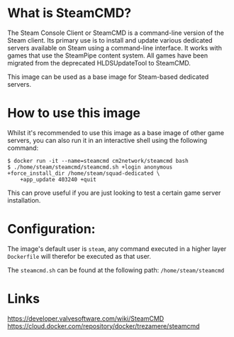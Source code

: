 # What is SteamCMD?

The Steam Console Client or SteamCMD is a command-line version of the Steam client. Its primary use is to install and update various dedicated servers available on Steam using a command-line interface. It works with games that use the SteamPipe content system. All games have been migrated from the deprecated HLDSUpdateTool to SteamCMD. 

This image can be used as a base image for Steam-based dedicated servers.

# How to use this image

Whilst it's recommended to use this image as a base image of other game servers, you can also run it in an interactive shell using the following command:

```
$ docker run -it --name=steamcmd cm2network/steamcmd bash
$ ./home/steam/steamcmd/steamcmd.sh +login anonymous +force_install_dir /home/steam/squad-dedicated \
    +app_update 403240 +quit
```

This can prove useful if you are just looking to test a certain game server installation.

# Configuration:

The image's default user is `steam`, any command executed in a higher layer `Dockerfile` will therefor be executed as that user.

The `steamcmd.sh` can be found at the following path: `/home/steam/steamcmd`

# Links

https://developer.valvesoftware.com/wiki/SteamCMD
https://cloud.docker.com/repository/docker/trezamere/steamcmd
